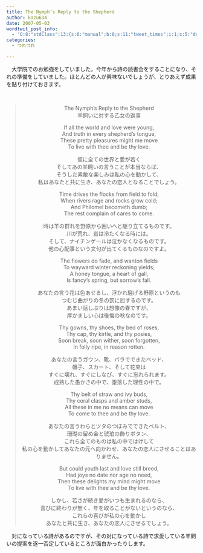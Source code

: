 ```yaml
---
title: The Nymph’s Reply to the Shepherd
author: kazu634
date: 2007-05-03
wordtwit_post_info:
  - 'O:8:"stdClass":13:{s:6:"manual";b:0;s:11:"tweet_times";i:1;s:5:"delay";i:0;s:7:"enabled";i:1;s:10:"separation";s:2:"60";s:7:"version";s:3:"3.7";s:14:"tweet_template";b:0;s:6:"status";i:2;s:6:"result";a:0:{}s:13:"tweet_counter";i:2;s:13:"tweet_log_ids";a:1:{i:0;i:2917;}s:9:"hash_tags";a:0:{}s:8:"accounts";a:1:{i:0;s:7:"kazu634";}}'
categories:
  - つれづれ

---
```

<div class="section">
<p>
    　大学院でのお勉強をしていました。今年から詩の読書会をすることになり、それの準備をしていました。ほとんどの人が興味ないでしょうが、とりあえず成果を貼り付けておきます。
</p>
  
<p>
<center>
<br /> 
      
<blockquote>
        The Nymph&#8217;s Reply to the Shepherd<br />羊飼いに対する乙女の返事</p> 
        
<p>
          If all the world and love were young,<br />And truth in every shepherd&#8217;s tongue,<br />These pretty pleasures might me move<br />To live with thee and be thy love.
</p>
        
<p>
          仮に全ての世界と愛が若く<br />そしてあの羊飼いの言うことが本当ならば、<br />そうした素敵な楽しみは私の心を動かして、<br />私はあなたと共に生き、あなたの恋人となることでしょう。
</p>
        
<p>
          Time drives the flocks from field to fold,<br />When rivers rage and rocks grow cold;<br />And Philomel becometh dumb;<br />The rest complain of cares to come.
</p>
        
<p>
          時は羊の群れを野原から囲いへと駆り立てるものです。<br />川が荒れ、岩は冷たくなる時には。<br />そして、ナイチンゲールは泣かなくなるものです。<br />他の心配事という文句が出てくるものなのですよ。
</p>
        
<p>
          The flowers do fade, and wanton fields<br />To wayward winter reckoning yields;<br />A honey tongue, a heart of gall,<br />Is fancy&#8217;s spring, but sorrow&#8217;s fall.
</p>
        
<p>
          あなたの言う花は色あせるし、浮かれ騒げる野原というのも<br />つむじ曲がりの冬の罰に屈するのです。<br />あまい話しぶりは想像の春ですが、<br />厚かましい心は後悔の秋なのです。
</p>
        
<p>
          Thy gowns, thy shoes, thy bed of roses,<br />Thy cap, thy kirtle, and thy posies,<br />Soon break, soon wither, soon forgotten,<br />In folly ripe, in reason rotten.
</p>
        
<p>
          あなたの言うガウン、靴、バラでできたベッド、<br />帽子、スカート、そして花束は<br />すぐに壊れ、すぐにしなび、すぐに忘れられます。<br />成熟した愚かさの中で、堕落した理性の中で。
</p>
        
<p>
          Thy belt of straw and ivy buds,<br />Thy coral clasps and amber studs,<br />All these in me no means can move<br />To come to thee and be thy love.
</p>
        
<p>
          あなたの言うわらとツタのつぼみでできたベルト、<br />珊瑚の留め金と琥珀の飾りボタン、<br />これら全てのものは私の中ではけして<br />私の心を動かしてあなたの元へ向かわせ、あなたの恋人にさせることはありません。
</p>
        
<p>
          But could youth last and love still breed,<br />Had joys no date nor age no need,<br />Then these delights my mind might move<br />To live with thee and be thy love.
</p>
        
<p>
          しかし、若さが続き愛がいつも生まれるのなら、<br />喜びに終わりが無く、年を取ることがないというのなら、<br />これらの喜びが私の心を動かし<br />あなたと共に生き、あなたの恋人にさせるでしょう。
</p>
</blockquote>
      
<p>
</center> 
        
<p>
          　対になっている詩があるのですが、その対になっている詩で求愛している羊飼いの提案を逐一否定しているところが面白かったりします。
</p></div>
